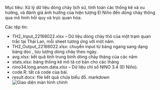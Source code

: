 Mục tiêu: 
Xử lý dữ liệu dòng chảy lịch sử, tính toán các thống kê và xu hướng, và đánh giá ảnh hưởng của hiện tượng El Niño đến dòng chảy thông qua mô hình hồi quy và trực quan hóa.


Các tệp tin:
- TH2_Input_22166022.xlsx – Dữ liệu dòng chảy thô của một trạm quan trắc tại Thái Lan, mỗi sheet tương ứng với một năm.
- TH2_Output_22166022.xlsx: chuyển input từ bảng ngang sang dạng bảng dọc , lưu lượng dòng chảy theo ngày.
- avg.xlsx: kết quả tính trung bình dòng chảy tháng của các năm
- stats.xlsx: bảng thống kê mô tả cơ bản cho các tháng 
- nino34.long.anom.data.xlsx – Dữ liệu chỉ số NINO 3.4 (El Niño).
- code.R: tất cả code của bài.
- result.docx: file kết quả chứa biểu đồ.
markdown
![Giao diện màn hình chính](images/home_screen.png)
